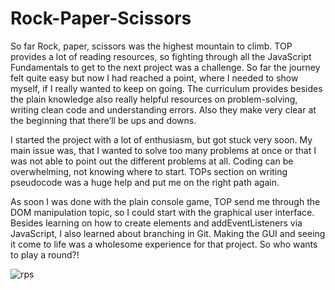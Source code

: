 # Rock-Paper-Scissors

So far Rock, paper, scissors was the highest mountain to climb. TOP provides a lot of reading resources, so fighting through all the JavaScript Fundamentals to get to the next project was a challenge. So far the journey felt quite easy but now I had reached a point, where I needed to show myself, if I really wanted to keep on going. The curriculum provides besides the plain knowledge also really helpful resources on problem-solving, writing clean code and understanding errors. Also they make very clear at the beginning that there’ll be ups and downs.

I started the project with a lot of enthusiasm, but got stuck very soon. My main issue was, that I wanted to solve too many problems at once or that I was not able to point out the different problems at all. Coding can be overwhelming, not knowing where to start. TOPs section on writing pseudocode was a huge help and put me on the right path again.

As soon I was done with the plain console game, TOP send me through the DOM manipulation topic, so I could start with the graphical user interface. Besides learning on how to create elements and addEventListeners via JavaScript, I also learned about branching in Git. Making the GUI and seeing it come to life was a wholesome experience for that project. So who wants to play a round?!

![rps](https://github.com/goobergirl87/Rock-Paper-Scissors/assets/97094267/e71a96d7-7a59-462a-8543-9435752ce5e4)
